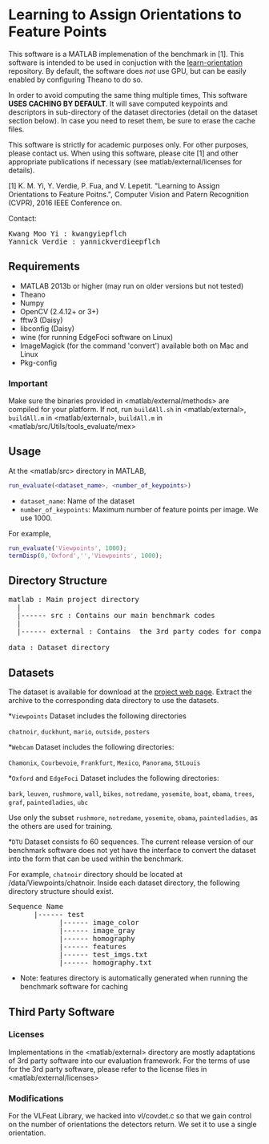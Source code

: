 # Learning to Assign Orientations to Feature Points

This software is a MATLAB implemenation of the benchmark in [1]. This software is intended to be used in conjuction with the [learn-orientation](https://github.com/kmyid/learn-orientation) repository. By default, the software does *not* use GPU, but can be easily enabled by configuring Theano to do so.

In order to avoid computing the same thing multiple times, This software **USES CACHING BY DEFAULT**.  It will save computed keypoints and descriptors in sub-directory of the dataset directories (detail on the dataset section below). In case you need to reset them, be sure to erase the cache files.

This software is strictly for academic purposes only.  For other purposes, please contact us.  When using this software, please cite [1] and other appropriate publications if necessary (see matlab/external/licenses for details).

[1] K.  M.  Yi, Y.  Verdie, P.  Fua, and V.  Lepetit.  "Learning to Assign Orientations to Feature Poitns.", Computer Vision and Patern Recognition (CVPR), 2016 IEEE Conference on.


Contact:

<pre>
Kwang Moo Yi : kwang<dot>yi<at>epfl<dot>ch
Yannick Verdie : yannick<dot>verdie<at>epfl<dot>ch
</pre>

## Requirements

* MATLAB 2013b or higher (may run on older versions but not tested)
* Theano
* Numpy
* OpenCV (2.4.12+ or 3+)
* fftw3 (Daisy)
* libconfig (Daisy)
* wine (for running EdgeFoci software on Linux)
* ImageMagick (for the command 'convert') available both on Mac and Linux
* Pkg-config

### Important

Make sure the binaries provided in <matlab/external/methods> are compiled for your platform. If not, run `buildAll.sh` in <matlab/external>, `buildAll.m` in <matlab/external>, `buildAll.m` in <matlab/src/Utils/tools_evaluate/mex>

## Usage

At the <matlab/src> directory in MATLAB,

 ```matlab
 run_evaluate(<dataset_name>, <number_of_keypoints>)
 ```
 - `dataset_name`: Name of the dataset
 - `number_of_keypoints`: Maximum number of feature points per image. We use
   1000.

For example,
 ```matlab
 run_evaluate('Viewpoints', 1000);
 termDisp(0,'Oxford','','Viewpoints', 1000);
 ```
   
## Directory Structure

<pre>
matlab : Main project directory
  |
  |------ src : Contains our main benchmark codes
  |
  |------ external : Contains  the 3rd party codes for compared methods

data : Dataset directory
</pre>

## Datasets

The dataset is available for download at the [project web page]( http://cvlab.epfl.ch/research/detect/orientation). Extract the archive to the corresponding data directory to use the datasets.

 *`Viewpoints` Dataset includes the following directories

  `chatnoir`, `duckhunt`, `mario`, `outside`, `posters`

 *`Webcam` Dataset includes the following directories:

  `Chamonix`, `Courbevoie`, `Frankfurt`, `Mexico`, `Panorama`, `StLouis`

 *`Oxford` and `EdgeFoci` Dataset includes the following directories:

  `bark`, `leuven`, `rushmore`, `wall`, `bikes`, `notredame`, `yosemite`, `boat`, `obama`, `trees`, `graf`, `paintedladies`, `ubc`
  
  Use only the subset `rushmore`, `notredame`, `yosemite`, `obama`, `paintedladies`, as the others are used for training.
  
 *`DTU` Dataset consists fo 60 sequences. The current release version of our benchmark software does not yet have the interface to convert the dataset into the form that can be used within the benchmark.

For example, `chatnoir` directory should be located at <project root>/data/Viewpoints/chatnoir. Inside each dataset directory, the following directory structure should exist.

<pre>
Sequence Name
	  |------ test
		    |------ image_color
		    |------ image_gray
		    |------ homography
		    |------ features
		    |------ test_imgs.txt
		    |------ homography.txt
</pre>

* Note: features directory is automatically generated when running the benchmark software for caching

## Third Party Software

### Licenses

  Implementations in the <matlab/external> directory are mostly adaptations of 3rd party software into our evaluation framework.  For the terms of use for the 3rd party software, please refer to the license files in <matlab/external/licenses>


### Modifications

  For the VLFeat Library, we hacked into vl/covdet.c so that we gain control on the number of orientations the detectors return.  We set it to use a single orientation.

